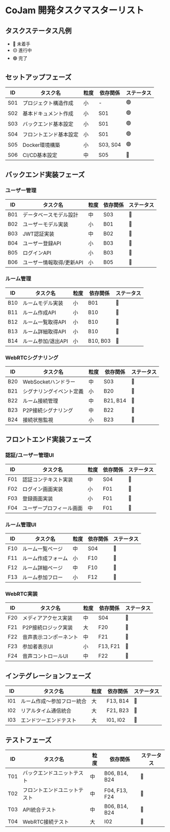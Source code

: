 # CoJam 開発タスクマスターリスト

## タスクステータス凡例
- 🔴 未着手
- 🟡 進行中
- 🟢 完了

## セットアップフェーズ

| ID | タスク名 | 粒度 | 依存関係 | ステータス |
|----|---------|------|---------|-----------|
| S01 | プロジェクト構造作成 | 小 | - | 🟢 |
| S02 | 基本ドキュメント作成 | 小 | S01 | 🟢 |
| S03 | バックエンド基本設定 | 小 | S01 | 🟢 |
| S04 | フロントエンド基本設定 | 小 | S01 | 🟢  |
| S05 | Docker環境構築 | 小 | S03, S04 | 🟢 |
| S06 | CI/CD基本設定 | 中 | S05 | 🔴 |

## バックエンド実装フェーズ

### ユーザー管理

| ID | タスク名 | 粒度 | 依存関係 | ステータス |
|----|---------|------|---------|-----------|
| B01 | データベースモデル設計 | 中 | S03 | 🔴 |
| B02 | ユーザーモデル実装 | 小 | B01 | 🔴 |
| B03 | JWT認証実装 | 中 | B02 | 🔴 |
| B04 | ユーザー登録API | 小 | B03 | 🔴 |
| B05 | ログインAPI | 小 | B03 | 🔴 |
| B06 | ユーザー情報取得/更新API | 小 | B05 | 🔴 |

### ルーム管理

| ID | タスク名 | 粒度 | 依存関係 | ステータス |
|----|---------|------|---------|-----------|
| B10 | ルームモデル実装 | 小 | B01 | 🔴 |
| B11 | ルーム作成API | 小 | B10 | 🔴 |
| B12 | ルーム一覧取得API | 小 | B10 | 🔴 |
| B13 | ルーム詳細取得API | 小 | B10 | 🔴 |
| B14 | ルーム参加/退出API | 小 | B10, B03 | 🔴 |

### WebRTCシグナリング

| ID | タスク名 | 粒度 | 依存関係 | ステータス |
|----|---------|------|---------|-----------|
| B20 | WebSocketハンドラー | 中 | S03 | 🔴 |
| B21 | シグナリングイベント定義 | 小 | B20 | 🔴 |
| B22 | ルーム接続管理 | 中 | B21, B14 | 🔴 |
| B23 | P2P接続シグナリング | 中 | B22 | 🔴 |
| B24 | 接続状態監視 | 小 | B23 | 🔴 |

## フロントエンド実装フェーズ

### 認証/ユーザー管理UI

| ID | タスク名 | 粒度 | 依存関係 | ステータス |
|----|---------|------|---------|-----------|
| F01 | 認証コンテキスト実装 | 中 | S04 | 🔴 |
| F02 | ログイン画面実装 | 小 | F01 | 🔴 |
| F03 | 登録画面実装 | 小 | F01 | 🔴 |
| F04 | ユーザープロフィール画面 | 中 | F01 | 🔴 |

### ルーム管理UI

| ID | タスク名 | 粒度 | 依存関係 | ステータス |
|----|---------|------|---------|-----------|
| F10 | ルーム一覧ページ | 中 | S04 | 🔴 |
| F11 | ルーム作成フォーム | 小 | F10 | 🔴 |
| F12 | ルーム詳細ページ | 中 | F10 | 🔴 |
| F13 | ルーム参加フロー | 小 | F12 | 🔴 |

### WebRTC実装

| ID | タスク名 | 粒度 | 依存関係 | ステータス |
|----|---------|------|---------|-----------|
| F20 | メディアアクセス実装 | 中 | S04 | 🔴 |
| F21 | P2P接続ロジック実装 | 大 | F20 | 🔴 |
| F22 | 音声表示コンポーネント | 中 | F21 | 🔴 |
| F23 | 参加者表示UI | 小 | F13, F21 | 🔴 |
| F24 | 音声コントロールUI | 中 | F22 | 🔴 |

## インテグレーションフェーズ

| ID | タスク名 | 粒度 | 依存関係 | ステータス |
|----|---------|------|---------|-----------|
| I01 | ルーム作成〜参加フロー統合 | 大 | F13, B14 | 🔴 |
| I02 | リアルタイム通信統合 | 大 | F21, B23 | 🔴 |
| I03 | エンドツーエンドテスト | 大 | I01, I02 | 🔴 |

## テストフェーズ

| ID | タスク名 | 粒度 | 依存関係 | ステータス |
|----|---------|------|---------|-----------|
| T01 | バックエンドユニットテスト | 中 | B06, B14, B24 | 🔴 |
| T02 | フロントエンドユニットテスト | 中 | F04, F13, F24 | 🔴 |
| T03 | API統合テスト | 中 | B06, B14, B24 | 🔴 |
| T04 | WebRTC接続テスト | 大 | I02 | 🔴 | 